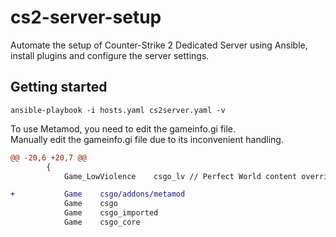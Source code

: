 # cs2-server-setup

Automate the setup of Counter-Strike 2 Dedicated Server using Ansible, install plugins and configure the server settings.

## Getting started

```shell
ansible-playbook -i hosts.yaml cs2server.yaml -v
```

To use Metamod, you need to edit the gameinfo.gi file.  
Manually edit the gameinfo.gi file due to its inconvenient handling.

```diff
@@ -20,6 +20,7 @@
 		{
 			Game_LowViolence	csgo_lv // Perfect World content override

+			Game    csgo/addons/metamod
 			Game	csgo
 			Game	csgo_imported
 			Game	csgo_core
```
